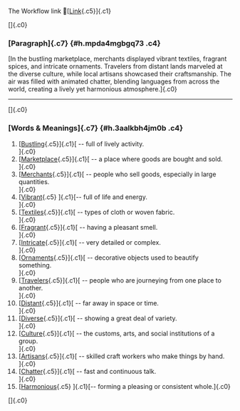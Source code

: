 The Workflow link
👏[[Link](https://www.google.com/url?q=http://www.google.com&sa=D&source=editors&ust=1756243395561168&usg=AOvVaw08tkZ7_CiQ2JourW0RLHc6){.c5}]{.c1}

[]{.c0}

### [Paragraph]{.c7} {#h.mpda4mgbgq73 .c4}

[In the bustling marketplace, merchants displayed vibrant textiles,
fragrant spices, and intricate ornaments. Travelers from distant lands
marveled at the diverse culture, while local artisans showcased their
craftsmanship. The air was filled with animated chatter, blending
languages from across the world, creating a lively yet harmonious
atmosphere.]{.c0}

------------------------------------------------------------------------

[]{.c0}

### [Words & Meanings]{.c7} {#h.3aalkbh4jm0b .c4}

1.  [[Bustling](https://www.google.com/url?q=http://www.google.com&sa=D&source=editors&ust=1756243395563316&usg=AOvVaw0j3wFJ_ocYYibhaOQctwih){.c5}]{.c1}[ --
    full of lively activity.\
    ]{.c0}
2.  [[Marketplace](https://www.google.com/url?q=http://www.google.com&sa=D&source=editors&ust=1756243395563705&usg=AOvVaw3BZh5gXSR4K2XT1RajHsfF){.c5}]{.c1}[ --
    a place where goods are bought and sold.\
    ]{.c0}
3.  [[Merchants](https://www.google.com/url?q=http://www.google.com&sa=D&source=editors&ust=1756243395564046&usg=AOvVaw10EQorSAQqm6pD5o4nnJO4){.c5}]{.c1}[ --
    people who sell goods, especially in large quantities.\
    ]{.c0}
4.  [[Vibrant](https://www.google.com/url?q=http://www.google.com&sa=D&source=editors&ust=1756243395564385&usg=AOvVaw1NXoo0XiLU2PXiQ6grgMda){.c5}
    ]{.c1}[-- full of life and energy.\
    ]{.c0}
5.  [[Textiles](https://www.google.com/url?q=http://www.google.com&sa=D&source=editors&ust=1756243395564804&usg=AOvVaw0U5fByUm6KfJ5o-PhrZKsf){.c5}]{.c1}[ --
    types of cloth or woven fabric.\
    ]{.c0}
6.  [[Fragrant](https://www.google.com/url?q=http://www.google.com&sa=D&source=editors&ust=1756243395565047&usg=AOvVaw3PtqmY2d_k39Sc9ZSTWrpH){.c5}]{.c1}[ --
    having a pleasant smell.\
    ]{.c0}
7.  [[Intricate](https://www.google.com/url?q=http://www.google.com&sa=D&source=editors&ust=1756243395565383&usg=AOvVaw0ngv_TxlaHvUgc0ASlDTNE){.c5}]{.c1}[ --
    very detailed or complex.\
    ]{.c0}
8.  [[Ornaments](https://www.google.com/url?q=http://www.google.com&sa=D&source=editors&ust=1756243395565641&usg=AOvVaw2dkiStxRqaor97OBXRrj1c){.c5}]{.c1}[ --
    decorative objects used to beautify something.\
    ]{.c0}
9.  [[Travelers](https://www.google.com/url?q=http://www.google.com&sa=D&source=editors&ust=1756243395566002&usg=AOvVaw0BvF3IJUY_4aDc0Fk7cEJ_){.c5}]{.c1}[ --
    people who are journeying from one place to another.\
    ]{.c0}
10. [[Distant](https://www.google.com/url?q=http://www.google.com&sa=D&source=editors&ust=1756243395566327&usg=AOvVaw2uYxS1aa4Orc1u2-wFmk01){.c5}]{.c1}[ --
    far away in space or time.\
    ]{.c0}
11. [[Diverse](https://www.google.com/url?q=http://www.google.com&sa=D&source=editors&ust=1756243395566641&usg=AOvVaw23XVXSxt82dvsqGvG5Bcb-){.c5}]{.c1}[ --
    showing a great deal of variety.\
    ]{.c0}
12. [[Culture](https://www.google.com/url?q=http://www.google.com&sa=D&source=editors&ust=1756243395566930&usg=AOvVaw0xaggNiqVBzSsyaq2iXXZL){.c5}]{.c1}[ --
    the customs, arts, and social institutions of a group.\
    ]{.c0}
13. [[Artisans](https://www.google.com/url?q=http://www.google.com&sa=D&source=editors&ust=1756243395567268&usg=AOvVaw1Sp_r_dm0a5oZmwzjLuQ4D){.c5}]{.c1}[ --
    skilled craft workers who make things by hand.\
    ]{.c0}
14. [[Chatter](https://www.google.com/url?q=http://www.google.com&sa=D&source=editors&ust=1756243395567656&usg=AOvVaw3PRAWAro9AlaQSqetXxdeR){.c5}]{.c1}[ --
    fast and continuous talk.\
    ]{.c0}
15. [[Harmonious](https://www.google.com/url?q=http://www.google.com&sa=D&source=editors&ust=1756243395567980&usg=AOvVaw1tk43R-K9pHLZRb_ObRgsw){.c5}
    ]{.c1}[-- forming a pleasing or consistent whole.]{.c0}

[]{.c0}
